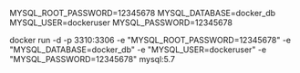 MYSQL_ROOT_PASSWORD=12345678
MYSQL_DATABASE=docker_db
MYSQL_USER=dockeruser
MYSQL_PASSWORD=12345678

docker run -d -p 3310:3306 -e "MYSQL_ROOT_PASSWORD=12345678" -e "MYSQL_DATABASE=docker_db" -e "MYSQL_USER=dockeruser" -e "MYSQL_PASSWORD=12345678" mysql:5.7
 